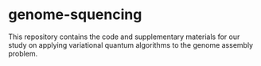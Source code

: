 # genome-squencing
This repository contains the code and supplementary materials for our study on applying variational quantum algorithms to the genome assembly problem. 
